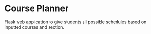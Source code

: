 # Course Planner
Flask web application to give students all possible schedules based on inputted courses and section.
